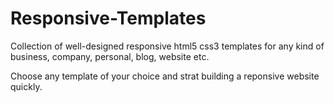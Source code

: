 # Responsive-Templates
Collection of well-designed responsive html5 css3 templates for any kind of business, company, personal, blog, website etc.

Choose any template of your choice and strat building a reponsive website quickly.
